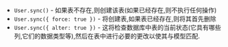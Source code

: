 - `User.sync()` - 如果表不存在,则创建该表(如果已经存在,则不执行任何操作)
- `User.sync({ force: true })` - 将创建表,如果表已经存在,则将其首先删除
- `User.sync({ alter: true })` - 这将检查数据库中表的当前状态(它具有哪些列,它们的数据类型等),然后在表中进行必要的更改以使其与模型匹配.

